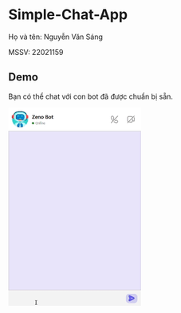 # Simple-Chat-App
Họ và tên: Nguyễn Văn Sáng

MSSV: 22021159

## Demo
Bạn có thể chat với con bot đã được chuẩn bị sẵn.

![Chat App.gif](src%2Fmain%2Fresources%2Fimg%2FChat%20App.gif)
